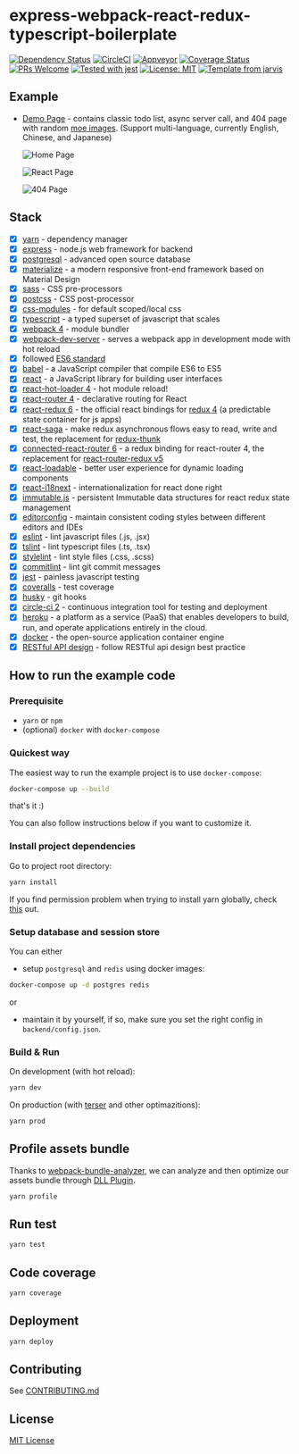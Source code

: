 # express-webpack-react-redux-typescript-boilerplate

[![Dependency Status](https://david-dm.org/Armour/express-webpack-react-redux-typescript-boilerplate/status.svg)](https://david-dm.org/Armour/express-webpack-react-redux-typescript-boilerplate)
[![CircleCI](https://circleci.com/gh/Armour/express-webpack-react-redux-typescript-boilerplate/tree/master.svg?style=shield)](https://circleci.com/gh/Armour/express-webpack-react-redux-typescript-boilerplate/tree/master)
[![Appveyor](https://ci.appveyor.com/api/projects/status/github/Armour/express-webpack-react-redux-typescript-boilerplate?svg=true&branch=master)](https://ci.appveyor.com/api/projects/status/github/Armour/express-webpack-react-redux-typescript-boilerplate?svg=true&branch=master)
[![Coverage Status](https://coveralls.io/repos/github/Armour/express-webpack-react-redux-typescript-boilerplate/badge.svg?branch=master)](https://coveralls.io/github/Armour/express-webpack-react-redux-typescript-boilerplate?branch=master)
[![PRs Welcome](https://img.shields.io/badge/PRs-welcome-brightgreen.svg?style=flat)](http://makeapullrequest.com)
[![Tested with jest](https://img.shields.io/badge/tested_with-jest-99424f.svg)](https://github.com/facebook/jest)
[![License: MIT](https://img.shields.io/badge/License-MIT-blue.svg)](https://opensource.org/licenses/MIT)
[![Template from jarvis](https://img.shields.io/badge/Hi-Jarvis-ff69b4.svg)](https://github.com/Armour/Jarvis)

## Example

* [Demo Page](https://express-react-typescript.herokuapp.com/) - contains classic todo list, async server call, and 404 page with random [moe images](https://github.com/Armour/express-webpack-react-redux-typescript-boilerplate/tree/master/frontend/src/pages/NotFoundPage/assets/images). (Support multi-language, currently English, Chinese, and Japanese)

  ![Home Page](https://user-images.githubusercontent.com/5276065/44188928-402d7800-a0d5-11e8-8445-0c0dece815c2.png)

  ![React Page](https://user-images.githubusercontent.com/5276065/44188929-402d7800-a0d5-11e8-8580-f9a330765f6a.png)

  ![404 Page](https://user-images.githubusercontent.com/5276065/44188930-402d7800-a0d5-11e8-919c-a4baa2c969ab.png)

## Stack

* [x] [yarn](https://github.com/yarnpkg/yarn) - dependency manager
* [x] [express](http://expressjs.com/) - node.js web framework for backend
* [x] [postgresql](https://www.postgresql.org/) - advanced open source database
* [x] [materialize](http://materializecss.com/) - a modern responsive front-end framework based on Material Design
* [x] [sass](https://github.com/sass/sass) - CSS pre-processors
* [x] [postcss](https://github.com/postcss/postcss) - CSS post-processor
* [x] [css-modules](https://github.com/css-modules/css-modules) - for default scoped/local css
* [x] [typescript](https://github.com/Microsoft/TypeScript) - a typed superset of javascript that scales
* [x] [webpack 4](https://github.com/webpack/webpack) - module bundler
* [x] [webpack-dev-server](https://github.com/webpack/webpack-dev-server) - serves a webpack app in development mode with hot reload
* [x] followed [ES6 standard](https://github.com/lukehoban/es6features)
* [x] [babel](https://babeljs.io/) - a JavaScript compiler that compile ES6 to ES5
* [x] [react](https://facebook.github.io/react/) - a JavaScript library for building user interfaces
* [x] [react-hot-loader 4](https://github.com/gaearon/react-hot-loader) - hot module reload!
* [x] [react-router 4](https://github.com/ReactTraining/react-router) - declarative routing for React
* [x] [react-redux 6](https://github.com/reactjs/react-redux) - the official react bindings for [redux 4](https://github.com/reactjs/redux) (a predictable state container for js apps)
* [x] [react-saga](https://github.com/redux-saga/redux-saga/) - make redux asynchronous flows easy to read, write and test, the replacement for [redux-thunk](https://github.com/reduxjs/redux-thunk)
* [x] [connected-react-router 6](https://github.com/supasate/connected-react-router) - a redux binding for react-router 4, the replacement for [react-router-redux v5](https://github.com/ReactTraining/react-router/tree/master/packages/react-router-redux)
* [x] [react-loadable](https://github.com/jamiebuilds/react-loadable) - better user experience for dynamic loading components
* [x] [react-i18next](https://github.com/i18next/react-i18next) - internationalization for react done right
* [x] [immutable.js](https://github.com/facebook/immutable-js/) - persistent Immutable data structures for react redux state management
* [x] [editorconfig](http://editorconfig.org/) - maintain consistent coding styles between different editors and IDEs
* [x] [eslint](http://eslint.org/) - lint javascript files (.js, .jsx)
* [x] [tslint](https://palantir.github.io/tslint/) - lint typescript files (.ts, .tsx)
* [x] [stylelint](https://stylelint.io/) - lint style files (.css, .scss)
* [x] [commitlint](https://github.com/marionebl/commitlint) - lint git commit messages
* [x] [jest](https://facebook.github.io/jest/) - painless javascript testing
* [x] [coveralls](https://coveralls.io/) - test coverage
* [x] [husky](https://github.com/typicode/husky) - git hooks
* [x] [circle-ci 2](https://circleci.com/) - continuous integration tool for testing and deployment
* [x] [heroku](https://www.heroku.com/) - a platform as a service (PaaS) that enables developers to build, run, and operate applications entirely in the cloud.
* [x] [docker](https://github.com/docker/docker) - the open-source application container engine
* [x] [RESTful API design](https://docs.microsoft.com/en-us/azure/architecture/best-practices/api-design) - follow RESTful api design best practice

## How to run the example code

### Prerequisite

* `yarn` or `npm`
* (optional) `docker` with `docker-compose`

### Quickest way

The easiest way to run the example project is to use `docker-compose`:

```bash
docker-compose up --build
```

that's it :)

You can also follow instructions below if you want to customize it.

### Install project dependencies

Go to project root directory:

```bash
yarn install
```

If you find permission problem when trying to install yarn globally, check [this](https://github.com/yarnpkg/yarn/issues/1060#issuecomment-268160528) out.

### Setup database and session store

You can either

* setup `postgresql` and `redis` using docker images:

```bash
docker-compose up -d postgres redis
```

or

* maintain it by yourself, if so, make sure you set the right config in `backend/config.json`.

### Build & Run

On development (with hot reload):

```bash
yarn dev
```

On production (with [terser](https://github.com/terser-js/terser) and other optimazitions):

```bash
yarn prod
```

## Profile assets bundle

Thanks to [webpack-bundle-analyzer](https://github.com/webpack-contrib/webpack-bundle-analyzer), we can analyze and then optimize our assets bundle through [DLL Plugin](https://webpack.js.org/plugins/dll-plugin/).

```bash
yarn profile
```

## Run test

```bash
yarn test
```

## Code coverage

```bash
yarn coverage
```

## Deployment

```bash
yarn deploy
```

## Contributing

See [CONTRIBUTING.md](https://github.com/Armour/express-webpack-react-redux-typescript-boilerplate/blob/master/.github/CONTRIBUTING.md)

## License

[MIT License](https://github.com/Armour/express-webpack-react-redux-typescript-boilerplate/blob/master/LICENSE)
